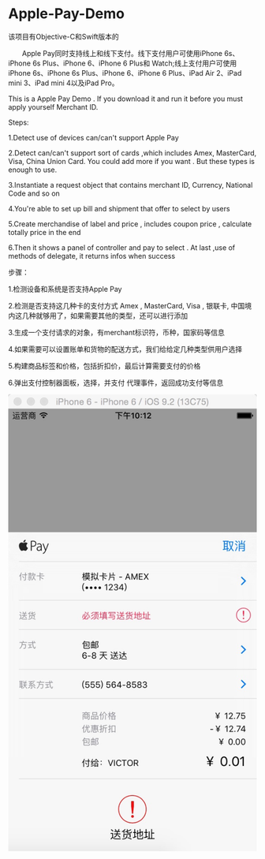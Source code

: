 # Apple-Pay-Demo

该项目有Objective-C和Swift版本的

　　Apple Pay同时支持线上和线下支付。线下支付用户可使用iPhone 6s、iPhone 6s Plus、iPhone 6、iPhone 6 Plus和 Watch;线上支付用户可使用iPhone 6s、iPhone 6s Plus、iPhone 6、iPhone 6 Plus、iPad Air 2、iPad mini 3、iPad mini 4以及iPad Pro。


This is a Apple Pay Demo . If you download it and run it before you must apply yourself Merchant ID.

Steps:

1.Detect use of devices can/can't support Apple Pay

2.Detect can/can't support sort of cards ,which includes Amex, MasterCard, Visa, China Union Card. You could add more if you want . But these types is enough to use.

3.Instantiate a request object that contains merchant ID, Currency, National Code and so on

4.You're able to set up bill and shipment that offer to select by users

5.Create merchandise of label and price , includes coupon price , calculate totally price in the end

6.Then it shows a panel of controller and pay to select .
  At last ,use of methods of delegate, it returns infos when success





步骤：

1.检测设备和系统是否支持Apple Pay

2.检测是否支持这几种卡的支付方式  Amex , MasterCard, Visa , 银联卡, 中国境内这几种就够用了，如果需要其他的类型，还可以进行添加

3.生成一个支付请求的对象，有merchant标识符，币种，国家码等信息

4.如果需要可以设置账单和货物的配送方式，我们给给定几种类型供用户选择

5.构建商品标签和价格，包括折扣价，最后计算需要支付的价格

6.弹出支付控制器面板，选择，并支付
  代理事件，返回成功支付等信息


 ![image](https://github.com/VictorZhang2014/Apple-Pay-Demo/blob/master/applepay.jpg)
